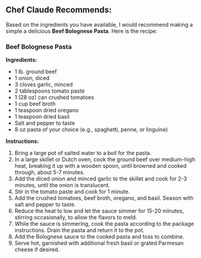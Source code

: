 <section>
   <h2>Chef Claude Recommends:</h2>
   <article className="suggested-recipe-container" aria-live="polite">
      <p>Based on the ingredients you have available, I would recommend making a simple a delicious <strong>Beef Bolognese Pasta</strong>. Here is the recipe:</p>
      <h3>Beef Bolognese Pasta</h3>
      <strong>Ingredients:</strong>
      <ul>
         <li>1 lb. ground beef</li>
         <li>1 onion, diced</li>
         <li>3 cloves garlic, minced</li>
         <li>2 tablespoons tomato paste</li>
         <li>1 (28 oz) can crushed tomatoes</li>
         <li>1 cup beef broth</li>
         <li>1 teaspoon dried oregano</li>
         <li>1 teaspoon dried basil</li>
         <li>Salt and pepper to taste</li>
         <li>8 oz pasta of your choice (e.g., spaghetti, penne, or linguine)</li>
      </ul>
      <strong>Instructions:</strong>
      <ol>
         <li>Bring a large pot of salted water to a boil for the pasta.</li>
         <li>In a large skillet or Dutch oven, cook the ground beef over medium-high heat, breaking it up with a wooden spoon, until browned and cooked through, about 5-7 minutes.</li>
         <li>Add the diced onion and minced garlic to the skillet and cook for 2-3 minutes, until the onion is translucent.</li>
         <li>Stir in the tomato paste and cook for 1 minute.</li>
         <li>Add the crushed tomatoes, beef broth, oregano, and basil. Season with salt and pepper to taste.</li>
         <li>Reduce the heat to low and let the sauce simmer for 15-20 minutes, stirring occasionally, to allow the flavors to meld.</li>
         <li>While the sauce is simmering, cook the pasta according to the package instructions. Drain the pasta and return it to the pot.</li>
         <li>Add the Bolognese sauce to the cooked pasta and toss to combine.</li>
         <li>Serve hot, garnished with additional fresh basil or grated Parmesan cheese if desired.</li>
      </ol>
   </article>
</section>